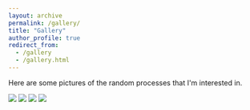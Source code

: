 ```yaml
---
layout: archive
permalink: /gallery/
title: "Gallery"
author_profile: true
redirect_from: 
  - /gallery
  - /gallery.html
---
```


Here are some pictures of the random processes that I'm interested in.

<img src="stable_2.pdf" /> 

<img src="stable_19.pdf" /> 

<img src="stable_16.pdf" /> 

<img src="stable_14.pdf" /> 
